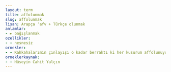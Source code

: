 ```yaml
---
layout: term
title: affolunmak
slug: affolunmak
lisan: Arapça ʿafv + Türkçe olunmak
anlamlar:
- ► bağışlanmak
ozellikler:
- - nesnesiz
ornekler:
- - Kahkahalarımın çınlayışı o kadar berraktı ki her kusurum affolunuyordu.
orneklerkaynak:
- - Hüseyin Cahit Yalçın
---
```

